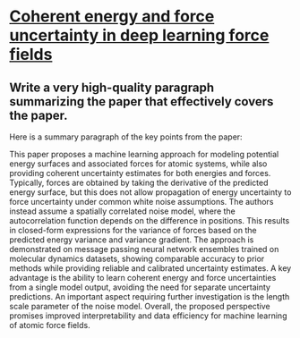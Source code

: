 # [Coherent energy and force uncertainty in deep learning force fields](https://arxiv.org/abs/2312.04174)

## Write a very high-quality paragraph summarizing the paper that effectively covers the paper.

 Here is a summary paragraph of the key points from the paper:

This paper proposes a machine learning approach for modeling potential energy surfaces and associated forces for atomic systems, while also providing coherent uncertainty estimates for both energies and forces. Typically, forces are obtained by taking the derivative of the predicted energy surface, but this does not allow propagation of energy uncertainty to force uncertainty under common white noise assumptions. The authors instead assume a spatially correlated noise model, where the autocorrelation function depends on the difference in positions. This results in closed-form expressions for the variance of forces based on the predicted energy variance and variance gradient. The approach is demonstrated on message passing neural network ensembles trained on molecular dynamics datasets, showing comparable accuracy to prior methods while providing reliable and calibrated uncertainty estimates. A key advantage is the ability to learn coherent energy and force uncertainties from a single model output, avoiding the need for separate uncertainty predictions. An important aspect requiring further investigation is the length scale parameter of the noise model. Overall, the proposed perspective promises improved interpretability and data efficiency for machine learning of atomic force fields.
